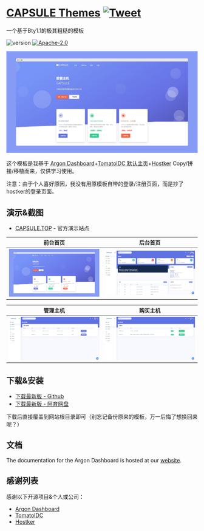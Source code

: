 # [CAPSULE Themes](http://demos.creative-tim.com/argon-dashboard/pages/dashboard.html?ref=readme-ad2) [![Tweet](https://img.shields.io/twitter/url/http/shields.io.svg?style=social&logo=twitter)](https://twitter.com/dogewp) 

一个基于Bty1.1的极其粗糙的模板

![version](https://img.shields.io/badge/version-1.1-blue.svg) [![Apache-2.0](https://badgen.net/badge/license/Apache-2.0)](https://github.com/7doger/CAPSULE_Themes/blob/main/LICENSE)

![Image](https://raw.githubusercontent.com/7doger/CAPSULE_Themes/main/Preview/Preview1.png)

这个模板是我基于 [Argon Dashboard](https://github.com/creativetimofficial/argon-dashboard-laravel)+[TomatoIDC 默认主页](https://github.com/MercyCloudTeam/TomatoIDC)+[Hostker](https://www.hostker.com/) Copy/拼接/移植而来，仅供学习使用。

注意：由于个人喜好原因，我没有用原模板自带的登录/注册页面，而是抄了hostker的登录页面。


## 演示&截图



- [CAPSULE.TOP](https://capsule.top) - 官方演示站点


| 前台首页 | 后台首页 | 
| --- | --- | 
| ![前台首页](https://raw.githubusercontent.com/7doger/CAPSULE_Themes/main/Preview/Preview1.png) | ![后台首页](https://raw.githubusercontent.com/7doger/CAPSULE_Themes/main/Preview/Preview3.jpeg) | 

| 管理主机 | 购买主机 | 
| --- | --- | 
| ![前台首页](https://raw.githubusercontent.com/7doger/CAPSULE_Themes/main/Preview/Preview4.jpeg) | ![后台首页](https://raw.githubusercontent.com/7doger/CAPSULE_Themes/main/Preview/Preview5.jpeg) | 


## 下载&安装

- [下载最新版 -  Github](https://github.com/7doger/CAPSULE_Themes/releases)
- [下载最新版 - 阿育网盘](https://drive.ubi.plus/s/90TV)


下载后直接覆盖到网站根目录即可（别忘记备份原来的模板，万一后悔了想换回来呢？）


## 文档

The documentation for the Argon Dashboard is hosted at our [website](https://www.yuque.com/7doger/Themes).


## 感谢列表

感谢以下开源项目&个人或公司：

- [Argon Dashboard](https://github.com/creativetimofficial/argon-dashboard-laravel)
- [TomatoIDC](https://github.com/MercyCloudTeam/TomatoIDC)
- [Hostker](https://www.hostker.com/)
